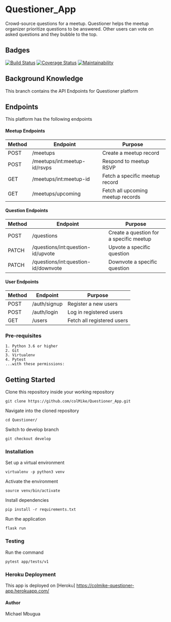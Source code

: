 # Questioner_App
Crowd-source questions for a meetup. Questioner helps the meetup organizer prioritize questions to be answered. Other users can vote on asked questions and they bubble to the top.

## Badges
[![Build Status](https://travis-ci.com/colMike/Questioner_App.svg?branch=develop)](https://travis-ci.com/colMike/Questioner_App)
[![Coverage Status](https://coveralls.io/repos/github/colMike/Questioner_App/badge.svg?branch=develop)](https://coveralls.io/github/colMike/Questioner_App?branch=develop)
[![Maintainability](https://api.codeclimate.com/v1/badges/50cb2021e6e046611714/maintainability)](https://codeclimate.com/github/colMike/Questioner_App/maintainability)


## Background Knowledge
This branch contains the API Endpoints for Questioner platform

## Endpoints
This platform has the following endpoints

#### Meetup Endpoints

Method | Endpoint | Purpose
--- | --- | ---
POST | /meetups | Create a meetup record
POST | /meetups/int:meetup-id/rsvps | Respond to meetup RSVP
GET | /meetups/int:meetup-id | Fetch a specific meetup record
GET | /meetups/upcoming | Fetch all upcoming meetup records

#### Question Endpoints

Method | Endpoint | Purpose
--- | --- | ---
POST | /questions | Create a question for a specific meetup
PATCH | /questions/int:question-id/upvote | Upvote a specific question
PATCH | /questions/int:question-id/downvote | Downvote a specific question

#### User Endpoints

Method | Endpoint | Purpose
--- | --- | ---
POST | /auth/signup | Register a new users
POST | /auth/login | Log in  registered users
GET | /users | Fetch all registered users


### Pre-requisites
```
1. Python 3.6 or higher
2. Git
3. Virtualenv
4. Pytest
...with these permissions:
```
## Getting Started

Clone this repository inside your working repository
```
git clone https://github.com/colMike/Questioner_App.git

```
Navigate into the cloned repository
```
cd Questioner/
```
Switch to develop branch
```
git checkout develop
```


### Installation
Set up a virtual environment

```
virtualenv -p python3 venv
```

Activate the environment

```
source venv/bin/activate
```
Install dependencies
```
pip install -r requirements.txt
```

Run the application
```
flask run
```

### Testing
Run the command
```
pytest app/tests/v1

```

### Heroku Deployment

This app is deployed on [Heroku] https://colmike-questioner-app.herokuapp.com/


#### Author 
Michael Mbugua
